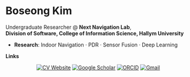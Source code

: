 # Boseong Kim

Undergraduate Researcher @ **Next Navigation Lab**,  
**Division of Software, College of Information Science, Hallym University**

- **Research**: Indoor Navigation · PDR · Sensor Fusion · Deep Learning  

**Links**  
<div align="center">

[![CV Website](https://img.shields.io/badge/CV%20Website-111?style=for-the-badge&logo=googlechrome&logoColor=white)](https://gitboseong.github.io/)
[![Google Scholar](https://img.shields.io/badge/Google%20Scholar-4285F4?style=for-the-badge&logo=Google%20Scholar&logoColor=white)](https://scholar.google.co.kr/citations?hl=ko&user=EO7yVY0AAAAJ)
[![ORCID](https://img.shields.io/badge/ORCID-A6CE39?style=for-the-badge&logo=ORCID&logoColor=white)](https://orcid.org/0009-0008-5259-859X)
[![Gmail](https://img.shields.io/badge/Gmail-D14836?style=for-the-badge&logo=gmail&logoColor=white)](mailto:bskim01@hallym.ac.kr)

</div>
